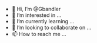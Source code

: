 - 👋 Hi, I’m @Gbandler
- 👀 I’m interested in ...
- 🌱 I’m currently learning ...
- 💞️ I’m looking to collaborate on ...
- 📫 How to reach me ...

<!---
Gbandler/Gbandler is a ✨ special ✨ repository because its `README.md` (this file) appears on your GitHub profile.
You can click the Preview link to take a look at your changes.
--->
